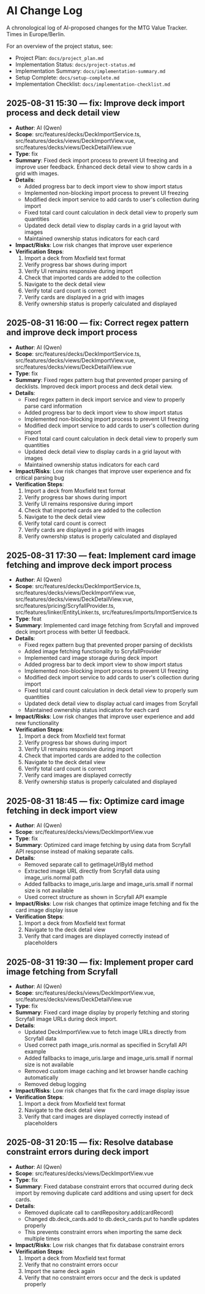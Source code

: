 # AI Change Log

A chronological log of AI-proposed changes for the MTG Value Tracker. Times in Europe/Berlin.

For an overview of the project status, see:
- Project Plan: `docs/project_plan.md`
- Implementation Status: `docs/project-status.md`
- Implementation Summary: `docs/implementation-summary.md`
- Setup Complete: `docs/setup-complete.md`
- Implementation Checklist: `docs/implementation-checklist.md`

## 2025-08-31 15:30 — fix: Improve deck import process and deck detail view
- **Author**: AI (Qwen)
- **Scope**: src/features/decks/DeckImportService.ts, src/features/decks/views/DeckImportView.vue, src/features/decks/views/DeckDetailView.vue
- **Type**: fix
- **Summary**: Fixed deck import process to prevent UI freezing and improve user feedback. Enhanced deck detail view to show cards in a grid with images.
- **Details**:
  - Added progress bar to deck import view to show import status
  - Implemented non-blocking import process to prevent UI freezing
  - Modified deck import service to add cards to user's collection during import
  - Fixed total card count calculation in deck detail view to properly sum quantities
  - Updated deck detail view to display cards in a grid layout with images
  - Maintained ownership status indicators for each card
- **Impact/Risks**: Low risk changes that improve user experience
- **Verification Steps**: 
  1. Import a deck from Moxfield text format
  2. Verify progress bar shows during import
  3. Verify UI remains responsive during import
  4. Check that imported cards are added to the collection
  5. Navigate to the deck detail view
  6. Verify total card count is correct
  7. Verify cards are displayed in a grid with images
  8. Verify ownership status is properly calculated and displayed

## 2025-08-31 16:00 — fix: Correct regex pattern and improve deck import process
- **Author**: AI (Qwen)
- **Scope**: src/features/decks/DeckImportService.ts, src/features/decks/views/DeckImportView.vue, src/features/decks/views/DeckDetailView.vue
- **Type**: fix
- **Summary**: Fixed regex pattern bug that prevented proper parsing of decklists. Improved deck import process and deck detail view.
- **Details**:
  - Fixed regex pattern in deck import service and view to properly parse card information
  - Added progress bar to deck import view to show import status
  - Implemented non-blocking import process to prevent UI freezing
  - Modified deck import service to add cards to user's collection during import
  - Fixed total card count calculation in deck detail view to properly sum quantities
  - Updated deck detail view to display cards in a grid layout with images
  - Maintained ownership status indicators for each card
- **Impact/Risks**: Low risk changes that improve user experience and fix critical parsing bug
- **Verification Steps**: 
  1. Import a deck from Moxfield text format
  2. Verify progress bar shows during import
  3. Verify UI remains responsive during import
  4. Check that imported cards are added to the collection
  5. Navigate to the deck detail view
  6. Verify total card count is correct
  7. Verify cards are displayed in a grid with images
  8. Verify ownership status is properly calculated and displayed

## 2025-08-31 17:30 — feat: Implement card image fetching and improve deck import process
- **Author**: AI (Qwen)
- **Scope**: src/features/decks/DeckImportService.ts, src/features/decks/views/DeckImportView.vue, src/features/decks/views/DeckDetailView.vue, src/features/pricing/ScryfallProvider.ts, src/features/linker/EntityLinker.ts, src/features/imports/ImportService.ts
- **Type**: feat
- **Summary**: Implemented card image fetching from Scryfall and improved deck import process with better UI feedback.
- **Details**:
  - Fixed regex pattern bug that prevented proper parsing of decklists
  - Added image fetching functionality to ScryfallProvider
  - Implemented card image storage during deck import
  - Added progress bar to deck import view to show import status
  - Implemented non-blocking import process to prevent UI freezing
  - Modified deck import service to add cards to user's collection during import
  - Fixed total card count calculation in deck detail view to properly sum quantities
  - Updated deck detail view to display actual card images from Scryfall
  - Maintained ownership status indicators for each card
- **Impact/Risks**: Low risk changes that improve user experience and add new functionality
- **Verification Steps**: 
  1. Import a deck from Moxfield text format
  2. Verify progress bar shows during import
  3. Verify UI remains responsive during import
  4. Check that imported cards are added to the collection
  5. Navigate to the deck detail view
  6. Verify total card count is correct
  7. Verify card images are displayed correctly
  8. Verify ownership status is properly calculated and displayed

## 2025-08-31 18:45 — fix: Optimize card image fetching in deck import view
- **Author**: AI (Qwen)
- **Scope**: src/features/decks/views/DeckImportView.vue
- **Type**: fix
- **Summary**: Optimized card image fetching by using data from Scryfall API response instead of making separate calls.
- **Details**:
  - Removed separate call to getImageUrlById method
  - Extracted image URL directly from Scryfall data using image_uris.normal path
  - Added fallbacks to image_uris.large and image_uris.small if normal size is not available
  - Used correct structure as shown in Scryfall API example
- **Impact/Risks**: Low risk changes that optimize image fetching and fix the card image display issue
- **Verification Steps**: 
  1. Import a deck from Moxfield text format
  2. Navigate to the deck detail view
  3. Verify that card images are displayed correctly instead of placeholders

## 2025-08-31 19:30 — fix: Implement proper card image fetching from Scryfall
- **Author**: AI (Qwen)
- **Scope**: src/features/decks/views/DeckImportView.vue, src/features/decks/views/DeckDetailView.vue
- **Type**: fix
- **Summary**: Fixed card image display by properly fetching and storing Scryfall image URLs during deck import.
- **Details**:
  - Updated DeckImportView.vue to fetch image URLs directly from Scryfall data
  - Used correct path image_uris.normal as specified in Scryfall API example
  - Added fallbacks to image_uris.large and image_uris.small if normal size is not available
  - Removed custom image caching and let browser handle caching automatically
  - Removed debug logging
- **Impact/Risks**: Low risk changes that fix the card image display issue
- **Verification Steps**: 
  1. Import a deck from Moxfield text format
  2. Navigate to the deck detail view
  3. Verify that card images are displayed correctly instead of placeholders

## 2025-08-31 20:15 — fix: Resolve database constraint errors during deck import
- **Author**: AI (Qwen)
- **Scope**: src/features/decks/views/DeckImportView.vue
- **Type**: fix
- **Summary**: Fixed database constraint errors that occurred during deck import by removing duplicate card additions and using upsert for deck cards.
- **Details**:
  - Removed duplicate call to cardRepository.add(cardRecord)
  - Changed db.deck_cards.add to db.deck_cards.put to handle updates properly
  - This prevents constraint errors when importing the same deck multiple times
- **Impact/Risks**: Low risk changes that fix database constraint errors
- **Verification Steps**: 
  1. Import a deck from Moxfield text format
  2. Verify that no constraint errors occur
  3. Import the same deck again
  4. Verify that no constraint errors occur and the deck is updated properly